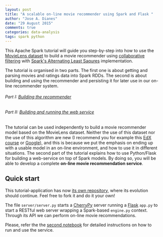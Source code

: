 ```yaml
---
layout: post
title: "A scalable on-line movie recommender using Spark and Flask "
author: "Jose A. Dianes"
date: "29 August 2015"
comments: true
categories: data-analysis   
tags: spark python  
---
```


This Apache Spark tutorial will guide you step-by-step into how to use the [MovieLens dataset](http://grouplens.org/datasets/movielens/) to build a movie recommender using [collaborative filtering](https://en.wikipedia.org/wiki/Recommender_system#Collaborative_filtering) with [Spark's Alternating Least Saqures](https://spark.apache.org/docs/latest/mllib-collaborative-filtering.html) implementation.  

The tutorial is organised in two parts. The first one is about getting and parsing movies and ratings data into Spark RDDs. The second is about building and using the recommender and persisting it for later use in our on-line recommender system.    

###### Part I: [Building the recommender](https://github.com/jadianes/spark-py-notebooks/blob/master/movie-lens-recommender/notebooks/building-recommender.ipynb)  

###### Part II: [Building and running the web service](https://github.com/jadianes/spark-py-notebooks/blob/master/movie-lens-recommender/notebooks/online-recommendations.ipynb)  

The tutorial can be used independently to build a movie recommender model based on the MovieLens dataset. Neither the use of this dataset nor the use of this algorithm are new (I recommend you for example this [EdX course](https://www.edx.org/course/introduction-big-data-apache-spark-uc-berkeleyx-cs100-1x) or [Google](https://www.google.co.uk/webhp?sourceid=chrome-instant&ion=1&espv=2&ie=UTF-8#q=movielens%20dataset%20collaborative%20filtering)), and this is because we put the emphasis on ending up with a usable model in an on-line environment, and how to use it in different situations. The second part of the tutorial explains how to use Python/Flask for building a web-service on top of Spark models. By doing so, you will be able to develop a complete **on-line movie recommendation service**.  

## Quick start  

This tutorial-application has now [its own repository](https://github.com/jadianes/spark-movie-lens), where its evolution should continue. Feel free to fork it and do it your own!   

The file `server/server.py` starts a [CherryPy](http://www.cherrypy.org/) server running a 
[Flask](http://flask.pocoo.org/) `app.py` to start a RESTful
web server wrapping a Spark-based `engine.py` context. Through its API we can 
perform on-line movie recommendations.  

Please, refer the the [second notebook](https://github.com/jadianes/spark-py-notebooks/blob/master/movie-lens-recommender/notebooks/online-recommendations.ipynb) for detailed instructions on how to run and use the service.  

